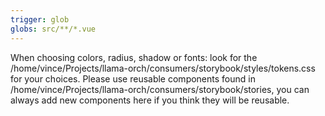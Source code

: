 ```yaml
---
trigger: glob
globs: src/**/*.vue
---
```


When choosing colors, radius, shadow or fonts: look for the /home/vince/Projects/llama-orch/consumers/storybook/styles/tokens.css for your choices. Please use reusable components found in /home/vince/Projects/llama-orch/consumers/storybook/stories, you can always add new components here if you think they will be reusable.